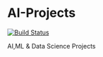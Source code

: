 # AI-Projects
[![Build Status](https://travis-ci.org/alexwolfe/Buttons.svg?branch=buttons-2)](https://travis-ci.org/alexwolfe/Buttons)

AI,ML &amp; Data Science Projects

